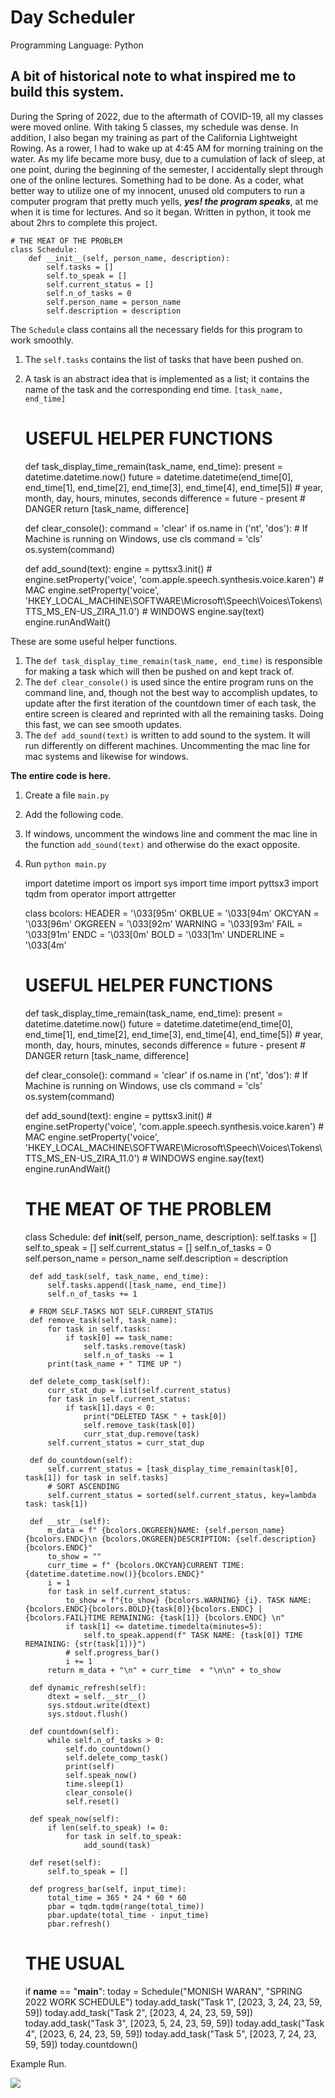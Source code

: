 # Day Scheduler
Programming Language: Python 

## A bit of historical note to what inspired me to build this system. 

During the Spring of 2022, due to the aftermath of COVID-19, all my classes were moved online. With taking 5 classes, my schedule was dense. In addition, I also began my training as part of the California Lightweight Rowing. As a rower, I had to wake up at 4:45 AM for morning training on the water. 
As my life became more busy, due to a cumulation of lack of sleep, at one point, during the beginning of the semester, I accidentally slept through one of the online lectures. Something had to be done. 
As a coder, what better way to utilize one of my innocent, unused old computers to run a computer program that pretty much yells, ***yes! the program speaks***, at me when it is time for lectures. And so it began.
Written in python, it took me about 2hrs to complete this project. 


    # THE MEAT OF THE PROBLEM
    class Schedule:
        def __init__(self, person_name, description):
            self.tasks = []
            self.to_speak = []
            self.current_status = []
            self.n_of_tasks = 0
            self.person_name = person_name
            self.description = description

The `Schedule` class contains all the necessary fields for this program to work smoothly. 

1. The `self.tasks` contains the list of tasks that have been pushed on.
2. A task is an abstract idea that is implemented as a list; it contains the name of the task and the corresponding end time. `[task_name, end_time]`


    # USEFUL HELPER FUNCTIONS
    def task_display_time_remain(task_name, end_time):
        present = datetime.datetime.now()
        future = datetime.datetime(end_time[0], end_time[1], end_time[2], end_time[3],
                                   end_time[4], end_time[5])  # year, month, day, hours, minutes, seconds
        difference = future - present  # DANGER
        return [task_name, difference]
    
    
    def clear_console():
        command = 'clear'
        if os.name in ('nt', 'dos'):  # If Machine is running on Windows, use cls
            command = 'cls'
        os.system(command)
    
    
    def add_sound(text):
        engine = pyttsx3.init()
        # engine.setProperty('voice', 'com.apple.speech.synthesis.voice.karen') # MAC
        engine.setProperty('voice', 'HKEY_LOCAL_MACHINE\SOFTWARE\Microsoft\Speech\Voices\Tokens\TTS_MS_EN-US_ZIRA_11.0') # WINDOWS
        engine.say(text)
        engine.runAndWait()

These are some useful helper functions. 

1. The `def task_display_time_remain(task_name, end_time)` is responsible for making a task which will then be pushed on and kept track of.
2. The `def clear_console()` is used since the entire program runs on the command line, and, though not the best way to accomplish updates, to update after the first iteration of the countdown timer of each task, the entire screen is cleared and reprinted with all the remaining tasks. Doing this fast, we can see smooth updates. 
3. The `def add_sound(text)` is written to add sound to the system. It will run differently on different machines. Uncommenting the mac line for mac systems and likewise for windows. 

**The entire code is here.** 

1. Create a file `main.py`
2. Add the following code.
3. If windows, uncomment the windows line and comment the mac line in the function `add_sound(text)` and otherwise do the exact opposite. 
4. Run `python main.py`


    import datetime
    import os
    import sys
    import time
    import pyttsx3
    import tqdm
    from operator import attrgetter
    
    
    class bcolors:
        HEADER = '\033[95m'
        OKBLUE = '\033[94m'
        OKCYAN = '\033[96m'
        OKGREEN = '\033[92m'
        WARNING = '\033[93m'
        FAIL = '\033[91m'
        ENDC = '\033[0m'
        BOLD = '\033[1m'
        UNDERLINE = '\033[4m'
    
    
    # USEFUL HELPER FUNCTIONS
    def task_display_time_remain(task_name, end_time):
        present = datetime.datetime.now()
        future = datetime.datetime(end_time[0], end_time[1], end_time[2], end_time[3],
                                   end_time[4], end_time[5])  # year, month, day, hours, minutes, seconds
        difference = future - present  # DANGER
        return [task_name, difference]
    
    
    def clear_console():
        command = 'clear'
        if os.name in ('nt', 'dos'):  # If Machine is running on Windows, use cls
            command = 'cls'
        os.system(command)
    
    
    def add_sound(text):
        engine = pyttsx3.init()
        # engine.setProperty('voice', 'com.apple.speech.synthesis.voice.karen') # MAC
        engine.setProperty('voice', 'HKEY_LOCAL_MACHINE\SOFTWARE\Microsoft\Speech\Voices\Tokens\TTS_MS_EN-US_ZIRA_11.0') # WINDOWS
        engine.say(text)
        engine.runAndWait()
    
    
    # THE MEAT OF THE PROBLEM
    class Schedule:
        def __init__(self, person_name, description):
            self.tasks = []
            self.to_speak = []
            self.current_status = []
            self.n_of_tasks = 0
            self.person_name = person_name
            self.description = description
    
        def add_task(self, task_name, end_time):
            self.tasks.append([task_name, end_time])
            self.n_of_tasks += 1
    
        # FROM SELF.TASKS NOT SELF.CURRENT_STATUS
        def remove_task(self, task_name):
            for task in self.tasks:
                if task[0] == task_name:
                    self.tasks.remove(task)
                    self.n_of_tasks -= 1
            print(task_name + " TIME UP ")
    
        def delete_comp_task(self):
            curr_stat_dup = list(self.current_status)
            for task in self.current_status:
                if task[1].days < 0:
                    print("DELETED TASK " + task[0])
                    self.remove_task(task[0])
                    curr_stat_dup.remove(task)
            self.current_status = curr_stat_dup
    
        def do_countdown(self):
            self.current_status = [task_display_time_remain(task[0], task[1]) for task in self.tasks]
            # SORT ASCENDING
            self.current_status = sorted(self.current_status, key=lambda task: task[1])
    
        def __str__(self):
            m_data = f" {bcolors.OKGREEN}NAME: {self.person_name}{bcolors.ENDC}\n {bcolors.OKGREEN}DESCRIPTION: {self.description}{bcolors.ENDC}"
            to_show = ""
            curr_time = f" {bcolors.OKCYAN}CURRENT TIME: {datetime.datetime.now()}{bcolors.ENDC}"
            i = 1
            for task in self.current_status:
                to_show = f"{to_show} {bcolors.WARNING} {i}. TASK NAME: {bcolors.ENDC}{bcolors.BOLD}{task[0]}{bcolors.ENDC} | {bcolors.FAIL}TIME REMAINING: {task[1]} {bcolors.ENDC} \n"
                if task[1] <= datetime.timedelta(minutes=5):
                    self.to_speak.append(f" TASK NAME: {task[0]} TIME REMAINING: {str(task[1])}")
                # self.progress_bar()
                i += 1
            return m_data + "\n" + curr_time  + "\n\n" + to_show
    
        def dynamic_refresh(self):
            dtext = self.__str__()
            sys.stdout.write(dtext)
            sys.stdout.flush()
    
        def countdown(self):
            while self.n_of_tasks > 0:
                self.do_countdown()
                self.delete_comp_task()
                print(self)
                self.speak_now()
                time.sleep(1)
                clear_console()
                self.reset()
    
        def speak_now(self):
            if len(self.to_speak) != 0:
                for task in self.to_speak:
                    add_sound(task)
    
        def reset(self):
            self.to_speak = []
    
        def progress_bar(self, input_time):
            total_time = 365 * 24 * 60 * 60
            pbar = tqdm.tqdm(range(total_time))
            pbar.update(total_time - input_time)
            pbar.refresh()
    # THE USUAL
    if __name__ == "__main__":
        today = Schedule("MONISH WARAN", "SPRING 2022 WORK SCHEDULE")
        today.add_task("Task 1", [2023, 3, 24, 23, 59, 59])
        today.add_task("Task 2", [2023, 4, 24, 23, 59, 59])
        today.add_task("Task 3", [2023, 5, 24, 23, 59, 59])
        today.add_task("Task 4", [2023, 6, 24, 23, 59, 59])
        today.add_task("Task 5", [2023, 7, 24, 23, 59, 59])
        today.countdown()
    

Example Run.

![](https://paper-attachments.dropboxusercontent.com/s_28708D72545886A725E5C1AAA908ACCFF1A01305E8184B2EADEB2763730EA4AE_1680857082987_Screen+Shot+2023-04-07+at+1.44.39+AM.png)


